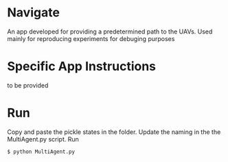 # Navigate #

An app developed for providing a predetermined path to the UAVs. Used mainly for reproducing experiments for debuging purposes

# Specific App Instructions #

to be provided

# Run # 

Copy and paste the pickle states in the folder. Update the naming in the the MultiAgent.py script. Run 
```
$ python MultiAgent.py
```
